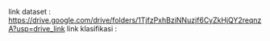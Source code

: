 link dataset : https://drive.google.com/drive/folders/1TjfzPxhBziNNuzjf6CyZkHjQY2reqnzA?usp=drive_link
link klasifikasi : 
